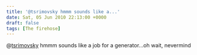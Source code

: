 ```yaml
---
title: '@tsrimovsky hmmm sounds like a...'
date: Sat, 05 Jun 2010 22:13:00 +0000
draft: false
tags: [The firehose]
---
```


@[tsrimovsky](http://twitter.com/tsrimovsky) hmmm sounds like a job for a generator...oh wait, nevermind